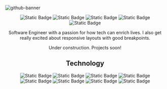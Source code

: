 ![github-banner](https://github.com/user-attachments/assets/a8a9a059-2272-4435-bcff-8b6599e3e4bf)

<p align="center">
<img alt="Static Badge" src="https://custom-icon-badges.demolab.com/badge/Website-indigo?style=plastic&logo=browser&logoColor=white&logoSize=auto&label=%7C&labelColor=333333&color=indigo&link=https%3A%2F%2Fshayhawthorne.com%2F">
<img alt="Static Badge" src="https://custom-icon-badges.demolab.com/badge/LinkedIn-teal?style=plastic&logo=linkedin&logoColor=white&logoSize=auto&label=%7C&labelColor=333333&link=https%3A%2F%2Fwww.linkedin.com%2Fin%2Fshay-hawthorne%2F">
<img alt="Static Badge" src="https://custom-icon-badges.demolab.com/badge/Twitter-indigo?style=plastic&logo=twitter&logoColor=white&logoSize=auto&label=%7C&labelColor=333333&color=indigo&link=https%3A%2F%2Fx.com%2FShayHawthorne_">
<img alt="Static Badge" src="https://img.shields.io/badge/Wellfound-teal?style=plastic&logo=wellfound&logoColor=white&logoSize=auto&label=%7C&labelColor=333333&color=teal&link=https%3A%2F%2Fwellfound.com%2Fu%2Fshay-hawthorne">
<img alt="Static Badge" src="https://custom-icon-badges.demolab.com/badge/Resume-indigo?style=plastic&logo=project-roadmap&logoColor=white&logoSize=auto&label=%7C&labelColor=333333&color=indigo&link=https%3A%2F%2Fshayhawthorne.com%2Fimages%2FShayHawthorne-Resume.pdf">
</p>

<p align="center">Software Engineer with a passion for how tech can enrich lives. I also get really excited about responsive layouts with good breakpoints.</p> 

<p align="center">Under construction. Projects soon!</p>



<h2 align="center">Technology</h3>


<p align="center"> 
<img alt="Static Badge" src="https://img.shields.io/badge/HTML5-indigo?style=plastic&logo=html5&logoSize=auto&label=%7C&labelColor=333333&color=indigo">
<img alt="Static Badge" src="https://img.shields.io/badge/CSS-indigo?style=plastic&logo=css3&logoSize=auto&label=%7C&labelColor=333333&color=indigo">
<img alt="Static Badge" src="https://img.shields.io/badge/Javascript-indigo?style=plastic&logo=javascript&logoSize=auto&label=%7C&labelColor=333333&color=indigo">
<img alt="Static Badge" src="https://img.shields.io/badge/Figma-indigo?style=plastic&logo=figma&logoSize=auto&label=%7C&labelColor=333333&color=indigo">
<img alt="Static Badge" src="https://custom-icon-badges.demolab.com/badge/Bash-indigo?style=plastic&logo=bash&logoSize=auto&label=%7C&labelColor=333333&color=indigo">
<img alt="Static Badge" src="https://img.shields.io/badge/PostgreSQL-indigo?style=plastic&logo=postgresql&logoColor=fff&logoSize=auto&label=%7C&labelColor=333333&color=indigo">
<img alt="Static Badge" src="https://img.shields.io/badge/Linux-indigo?style=plastic&logo=linux&logoSize=auto&label=%7C&labelColor=333333&color=indigo">
<img alt="Static Badge" src="https://img.shields.io/badge/Git-indigo?style=plastic&logo=git&logoSize=auto&label=%7C&labelColor=333333&color=indigo">





  
  </p>

